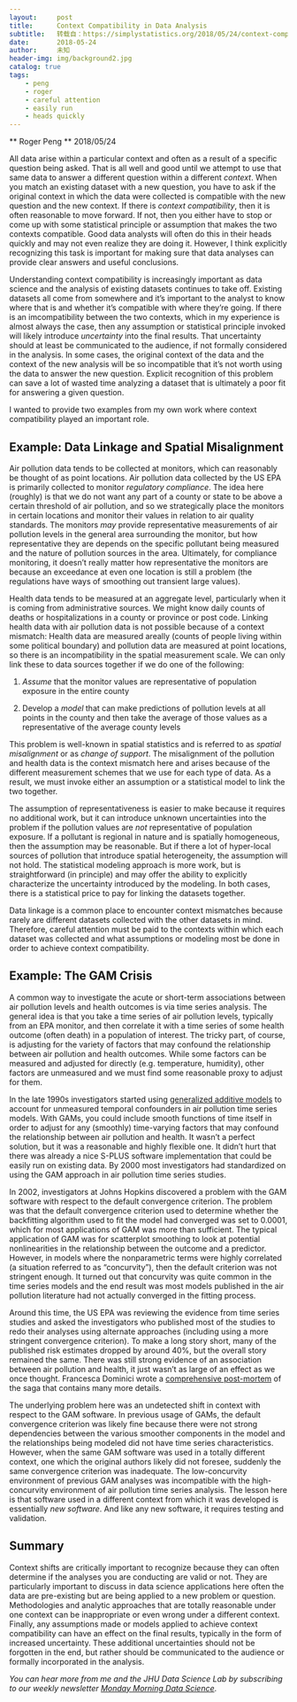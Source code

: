 ```yaml
---
layout:     post
title:      Context Compatibility in Data Analysis
subtitle:   转载自：https://simplystatistics.org/2018/05/24/context-compatibility-in-data-analysis/
date:       2018-05-24
author:     未知
header-img: img/background2.jpg
catalog: true
tags:
    - peng
    - roger
    - careful attention
    - easily run
    - heads quickly
---
```



**
Roger Peng
**
2018/05/24


All data arise within a particular context and often as a result of a specific question being asked. That is all well and good until we attempt to use that same data to answer a different question within a different *context*. When you match an existing dataset with a new question, you have to ask if the original context in which the data were collected is compatible with the new question and the new context. If there is *context compatibility*, then it is often reasonable to move forward. If not, then you either have to stop or come up with some statistical principle or assumption that makes the two contexts compatible. Good data analysts will often do this in their heads quickly and may not even realize they are doing it. However, I think explicitly recognizing this task is important for making sure that data analyses can provide clear answers and useful conclusions.

Understanding context compatibility is increasingly important as data science and the analysis of existing datasets continues to take off. Existing datasets all come from somewhere and it’s important to the analyst to know where that is and whether it’s compatible with where they’re going. If there is an imcompatibility between the two contexts, which in my experience is almost always the case, then any assumption or statistical principle invoked will likely introduce *uncertainty* into the final results. That uncertainty should at least be communicated to the audience, if not formally considered in the analysis. In some cases, the original context of the data and the context of the new analysis will be so incompatible that it’s not worth using the data to answer the new question. Explicit recognition of this problem can save a lot of wasted time analyzing a dataset that is ultimately a poor fit for answering a given question.

I wanted to provide two examples from my own work where context compatibility played an important role.

## Example: Data Linkage and Spatial Misalignment

Air pollution data tends to be collected at monitors, which can reasonably be thought of as point locations. Air pollution data collected by the US EPA is primarily collected to monitor *regulatory compliance*. The idea here (roughly) is that we do not want any part of a county or state to be above a certain threshold of air pollution, and so we strategically place the monitors in certain locations and monitor their values in relation to air quality standards. The monitors *may* provide representative measurements of air pollution levels in the general area surrounding the monitor, but how representative they are depends on the specific pollutant being measured and the nature of pollution sources in the area. Ultimately, for compliance monitoring, it doesn’t really matter how representative the monitors are because an exceedance at even one location is still a problem (the regulations have ways of smoothing out transient large values).

Health data tends to be measured at an aggregate level, particularly when it is coming from administrative sources. We might know daily counts of deaths or hospitalizations in a county or province or post code. Linking health data with air pollution data is not possible because of a context mismatch: Health data are measured areally (counts of people living within some political boundary) and pollution data are measured at point locations, so there is an incompatibility in the spatial measurement scale. We can only link these to data sources together if we do one of the following:

1. *Assume* that the monitor values are representative of population exposure in the entire county

1. Develop a *model* that can make predictions of pollution levels at all points in the county and then take the average of those values as a representative of the average county levels


This problem is well-known in spatial statistics and is referred to as *spatial misalignment* or as *change of support*. The misalignment of the pollution and health data is the context mismatch here and arises because of the different measurement schemes that we use for each type of data. As a result, we must invoke either an assumption or a statistical model to link the two together.

The assumption of representativeness is easier to make because it requires no additional work, but it can introduce unknown uncertainties into the problem if the pollution values are *not* representative of population exposure. If a pollutant is regional in nature and is spatially homogeneous, then the assumption may be reasonable. But if there a lot of hyper-local sources of pollution that introduce spatial heterogeneity, the assumption will not hold. The statistical modeling approach is more work, but is straightforward (in principle) and may offer the ability to explicitly characterize the uncertainty introduced by the modeling. In both cases, there is a statistical price to pay for linking the datasets together.

Data linkage is a common place to encounter context mismatches because rarely are different datasets collected with the other datasets in mind. Therefore, careful attention must be paid to the contexts within which each dataset was collected and what assumptions or modeling most be done in order to achieve context compatibility.

## Example: The GAM Crisis

A common way to investigate the acute or short-term associations between air pollution levels and health outcomes is via time series analysis. The general idea is that you take a time series of air pollution levels, typically from an EPA monitor, and then correlate it with a time series of some health outcome (often death) in a population of interest. The tricky part, of course, is adjusting for the variety of factors that may confound the relationship between air pollution and health outcomes. While some factors can be measured and adjusted for directly (e.g. temperature, humidity), other factors are unmeasured and we must find some reasonable proxy to adjust for them.

In the late 1990s investigators started using [generalized additive models](https://youtu.be/f9Rj6SHPHUU) to account for unmeasured temporal confounders in air pollution time series models. With GAMs, you could include smooth functions of time itself in order to adjust for any (smoothly) time-varying factors that may confound the relationship between air pollution and health. It wasn’t a perfect solution, but it was a reasonable and highly flexible one. It didn’t hurt that there was already a nice S-PLUS software implementation that could be easily run on existing data. By 2000 most investigators had standardized on using the GAM approach in air pollution time series studies.

In 2002, investigators at Johns Hopkins discovered a problem with the GAM software with respect to the default convergence criterion. The problem was that the default convergence criterion used to determine whether the backfitting algorithm used to fit the model had converged was set to 0.0001, which for most applications of GAM was more than sufficient. The typical application of GAM was for scatterplot smoothing to look at potential nonlinearities in the relationship between the outcome and a predictor. However, in models where the nonparametric terms were highly correlated (a situation referred to as “concurvity”), then the default criterion was not stringent enough. It turned out that concurvity was quite common in the time series models and the end result was most models published in the air pollution literature had not actually converged in the fitting process.

Around this time, the US EPA was reviewing the evidence from time series studies and asked the investigators who published most of the studies to redo their analyses using alternate approaches (including using a more stringent convergence criterion). To make a long story short, many of the published risk estimates dropped by around 40%, but the overall story remained the same. There was still strong evidence of an association between air pollution and health, it just wasn’t as large of an effect as we once thought. Francesca Dominici wrote a [comprehensive post-mortem](https://www.ncbi.nlm.nih.gov/pubmed/12142253) of the saga that contains many more details.

The underlying problem here was an undetected shift in context with respect to the GAM software. In previous usage of GAMs, the default convergence criterion was likely fine because there were not strong dependencies between the various smoother components in the model and the relationships being modeled did not have time series characteristics. However, when the same GAM software was used in a totally different context, one which the original authors likely did not foresee, suddenly the same convergence criterion was inadequate. The low-concurvity environment of previous GAM analyses was incompatible with the high-concurvity environment of air pollution time series analysis. The lesson here is that software used in a different context from which it was developed is essentially *new software*. And like any new software, it requires testing and validation.

## Summary

Context shifts are critically important to recognize because they can often determine if the analyses you are conducting are valid or not. They are particularly important to discuss in data science applications here often the data are pre-existing but are being applied to a new problem or question. Methodologies and analytic approaches that are totally reasonable under one context can be inappropriate or even wrong under a different context. Finally, any assumptions made or models applied to achieve context compatibility can have an effect on the final results, typically in the form of increased uncertainty. These additional uncertainties should not be forgotten in the end, but rather should be communicated to the audience or formally incorporated in the analysis.

*You can hear more from me and the JHU Data Science Lab by subscribing to our weekly newsletter [Monday Morning Data Science](http://jhudatascience.us16.list-manage.com/subscribe?u=5ea551600fcdf84334e5aa6b0&id=26c0b7221a)*.
